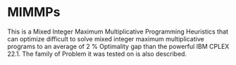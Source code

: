 # MIMMPs
This is a Mixed Integer Maximum Multiplicative Programming Heuristics that can optimize difficult to solve mixed integer maximum multiplicative programs to an average of 2 % Optimality gap than the powerful IBM CPLEX 22.1. The family of Problem it was tested on is also described.
